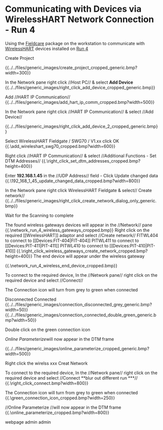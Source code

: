 # Communicating with Devices via WirelessHART Network Connection - Run 4

Using the [Fieldcare](../../../fieldcare/fieldcare.md) package on the workstation to communicate with [WirelessHART](../../../indexes/index_devices_hart.md) devices installed on [Run 4](../../../flow_runs/run_4.md)

Create Project

{{../../files/generic_images/create_project_cropped_generic.bmp?width=300}}

In the Network pane right click //Host PC// & select __Add Device__
{{../../files/generic_images/right_click_add_device_cropped_generic.bmp}}


Add //HART IP Communication//
{{../../files/generic_images/add_hart_ip_comm_cropped.bmp?width=500}}


In the Network pane right click //HART IP Communication// & select //Add Device//

{{../../files/generic_images/right_click_add_device_2_cropped_generic.bmp}}


Select WirelessHART Fieldgate / SWG70 / V1.xx click OK
{{.\add_wireleshart_swg70_cropped.bmp?width=600}}


Right click //HART IP Communication// & select //Additional Functions - Set DTM Addresses//
{{.\right_click_set_dtm_addresses_cropped.bmp?height=400}}

Enter __192.168.1.45__ in the //UDP Address// field - Click Update changed data
{{.\192_168_1_45_update_changed_data_cropped.bmp?width=800}}


In the Network pane right click WirelessHART Fieldgate & select// Create network//
{{../../files/generic_images/right_click_create_network_dialog_only_generic.bmp}}


Wait for the Scanning to complete


The found wireless gateways devices will appear in the //Network// pane
{{.\network_run_4_wireless_gateways_cropped.bmp}}
Right click on the required [[WirelessHART]] adaptor and select //Create network//
FITWL404 to connect to [[Devices:FIT-404|FIT-404]]
PITWL411 to connect to [[Devices:PIT-411|PIT-411]]
PITWL410 to connect to [[Devices:PIT-410|PIT-410]]
{{.\right_click_wireless_gateways_create_network_cropped.bmp?height=400}}
The end device will appear under the wireless gateway

{{.\network_run_4_wireless_end_device_cropped.bmp}}

To connect to the required device, In the //Network pane// right click on the required device and select //Connect//

The Connection icon will turn from grey to green when connected

Disconnected	Connected
{{../../files/generic_images/connection_disconnected_grey_generic.bmp?width=50}}		{{../../files/generic_images/connection_connected_double_green_generic.bmp?width=50}}


Double click on the green connection icon

*Online Parameterize*will now appear in the DTM frame

{{../../files/generic_images/online_parameterize_cropped_generic.bmp?width=500}}




























Right click the wirelss xxx Creat Network


To connect to the required device, In the //Network pane// right click on the required device and select //Connect **blur out different run ***//
{{.\right_click_connect.bmp?width=800}}

The Connection icon will turn from grey to green when connected
{{.\green_connection_icon_cropped.bmp?width=250}}

//Online Parameterize //will now appear in the DTM frame
{{.\online_parameterize_cropped.bmp?width=800}}


webpage
admin
admin
